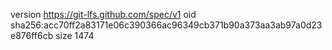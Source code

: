 version https://git-lfs.github.com/spec/v1
oid sha256:acc70ff2a83171e06c390366ac96349cb371b90a373aa3ab97a0d23e876ff6cb
size 1474
